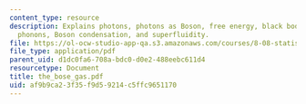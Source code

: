 ```yaml
---
content_type: resource
description: Explains photons, photons as Boson, free energy, black body radiation,
  phonons, Boson condensation, and superfluidity.
file: https://ol-ocw-studio-app-qa.s3.amazonaws.com/courses/8-08-statistical-physics-ii-spring-2005/af9b9ca23f35f9d59214c5ffc9651170_the_bose_gas.pdf
file_type: application/pdf
parent_uid: d1dc0fa6-708a-bdc0-d0e2-488eebc611d4
resourcetype: Document
title: the_bose_gas.pdf
uid: af9b9ca2-3f35-f9d5-9214-c5ffc9651170
---
```

